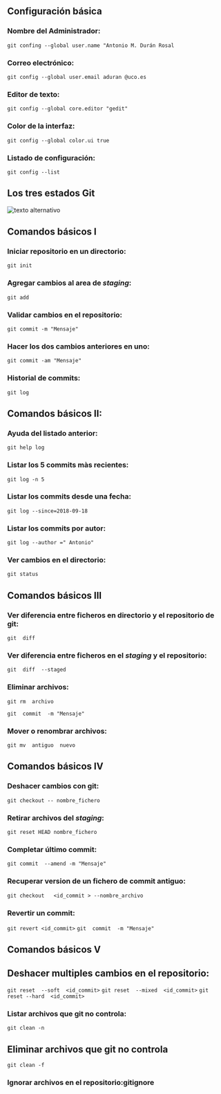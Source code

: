 ## Configuración básica

### Nombre del Administrador:

`git confing --global user.name "Antonio M. Durán Rosal`

### Correo electrónico:

`git config --global user.email aduran @uco.es`

### Editor de texto:

`git config --global core.editor "gedit"`

### Color de la interfaz:

`git config --global color.ui true`

### Listado de configuración:

`git config --list`


## Los tres estados Git

![texto alternativo](https://git-scm.com/figures/18333fig0106-tn.png)

## Comandos básicos I

### Iniciar repositorio en un directorio:

`git init`

### Agregar cambios al area de *staging*:

`git add`

### Validar cambios en el repositorio:

`git commit -m "Mensaje"`

### Hacer los dos cambios anteriores en uno:

`git commit -am "Mensaje"`

### Historial de commits:

`git log` 


## Comandos básicos II:

### Ayuda del listado anterior:

`git help log`

### Listar los 5 commits màs recientes:

`git log -n 5`

### Listar los commits desde una fecha:

`git log --since=2018-09-18`

### Listar los commits por autor:

`git log --author =" Antonio"`

### Ver cambios en el directorio:

`git status`

## Comandos básicos III

### Ver diferencia entre  ficheros en directorio y el repositorio de git:

`git  diff`

### Ver diferencia entre ficheros en el *staging* y el repositorio:

`git  diff  --staged`

### Eliminar archivos:
  
`git rm  archivo`

`git  commit  -m "Mensaje"`

### Mover o renombrar archivos:

`git mv  antiguo  nuevo`

## Comandos básicos IV

### Deshacer cambios con git:

`git checkout -- nombre_fichero`

### Retirar archivos del *staging*:

`git reset HEAD nombre_fichero`

### Completar último commit:

`git commit  --amend -m "Mensaje"`

### Recuperar version de un fichero de commit antiguo:

`git checkout   <id_commit > --nombre_archivo`

### Revertir un commit:

`git revert <id_commit>`
`git  commit  -m "Mensaje"`

## Comandos básicos V

## Deshacer multiples cambios en el repositorio:

`git reset  --soft  <id_commit>`
`git reset  --mixed  <id_commit>`
`git reset --hard  <id_commit>`

### Listar archivos que git no controla:

`git clean -n`

## Eliminar archivos que git no controla

`git clean -f`

### Ignorar archivos en el repositorio:gitignore



